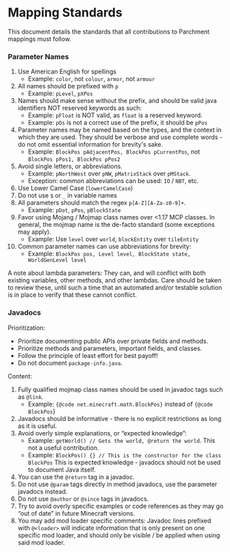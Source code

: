 # Mapping Standards

This document details the standards that all contributions to Parchment mappings must follow.

### Parameter Names

1. Use American English for spellings
    - Example: `color`, not `colour`, `armor`, not `armour`
2. All names should be prefixed with `p`
    - Example: `pLevel`, `pXPos`
3. Names should make sense without the prefix, and should be valid java identifiers NOT reserved keywords as such:
    - Example: `pFloat` is NOT valid, as `float` is a reserved keyword.
    - Example: `pOs` is not a correct use of the prefix, it should be `pPos`
4. Parameter names may be named based on the types, and the context in which they are used. They should be verbose and use complete words - do not omit essential information for brevity's sake.
    - Example: `BlockPos pAdjacentPos, BlockPos pCurrentPos`, not `BlockPos pPos1, BlockPos pPos2`
5. Avoid single letters, or abbreviations.
    - Example: `pNorthWest` over `pNW`, `pMatrixStack` over `pMStack`. 
    - Exception: common abbreviations can be used: `IO` / `NBT`, etc.
6. Use Lower Camel Case (`lowerCamelCase`)
7. Do not use `$` or `_` in variable names
8. All parameters should match the regex `p[A-Z][A-Za-z0-9]+`.
    - Example: `pDot`, `pPos`, `pBlockState`
9. Favor using Mojang / Mojmap class names over <1.17 MCP classes. In general, the mojmap name is the de-facto standard (some exceptions may apply).
    - Example: Use `level` over `world`, `blockEntity` over `tileEntity`
10. Common parameter names can use abbreviations for brevity:
    - Example: `BlockPos pos, Level level, BlockState state, WorldGenLevel level`


A note about lambda parameters: They can, and will conflict with both existing variables, other methods, and other lambdas. Care should be taken to review these, until such a time that an automated and/or testable solution is in place to verify that these cannot conflict.  

### Javadocs

Prioritization:

- Prioritize documenting public APIs over private fields and methods.
- Prioritize methods and parameters, important fields, and classes.
- Follow the principle of least effort for best payoff!
- Do not document `package-info.java`.

Content:

1. Fully qualified mojmap class names should be used in javadoc tags such as `@link`.
    - Example: `{@code net.minecraft.math.BlockPos}` instead of `{@code BlockPos`}
2. Javadocs should be informative - there is no explicit restrictions as long as it is useful.
3. Avoid overly simple explanations, or “expected knowledge”:
    - Example: `getWorld() // Gets the world, @return the world`. This not a useful contribution.
    - Example: `BlockPos() {} // This is the constructor for the class BlockPos` This is expected knowledge - javadocs should not be used to document Java itself.
4. You can use the `@return` tag in a javadoc.
5. Do not use `@param` tags directly in method javadocs, use the parameter javadocs instead.
6. Do not use `@author` or `@since` tags in javadocs.
7. Try to avoid overly specific examples or code references as they may go “out of date” in future Minecraft versions.
8. You may add mod loader specific comments: Javadoc lines prefixed with `@<loader>` will indicate information that is only present on one specific mod loader, and should only be visible / be applied when using said mod loader.

